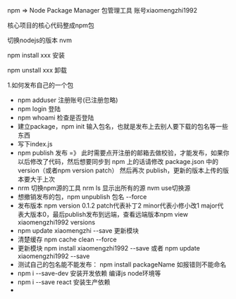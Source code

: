 npm =&gt; Node Package Manager 包管理工具  账号xiaomengzhi1992

核心项目的核心代码整成npm包

切换nodejs的版本 nvm

npm install xxx 安装

npm unstall xxx 卸载

1.如何发布自己的一个包

* npm adduser 注册账号\(已注册忽略\)
* npm login 登陆
* npm whoami  检查是否登陆
* 建立package，npm init 输入包名，也就是发布上去别人要下载的包名等一些东西
* 写下index.js 
* npm publish 发布 =》 此时需要点开注册的邮箱去做校验，才能发布，如果你以后修改了代码，然后想要同步到 npm 上的话请修改 package.json 中的 version（或者npm version patch） 然后再次 publish，更新的版本上传的版本要大于上次
* nrm 切换npm源的工具 nrm ls 显示出所有的源 nvm use切换源
* 想撤销发布的包，npm unpublish 包名 --force
* 发布版本  npm version 0.1.2  patch代表补丁2   minor代表小修小改1  major代表大版本0，最后publish发布到远端，查看远端版本npm view xiaomengzhi1992 versions
* npm update xiaomengzhi --save 更新模块
* 清楚缓存  npm cache clean --force
* 更新模块 npm install xiaomengzhi1992 --save  或者 npm update xiaomengzhi1992 --save
* 测试自己的包名能不能发布： npm install packageName  如报错则不能命名
* npm i --save-dev 安装开发依赖 编译js node环境等
* npm i --save react 安装生产依赖
* 


